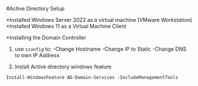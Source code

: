 #Active Directory Setup

*Installed Windows Server 2022 as a virtual machine (VMware Workstation)
*Installed Windows 11 as a Virtual Machine Client


*Installing the Domain Controller
1. use `sconfig` to:
	-Change Hostname
	-Change IP to Static
	-Change DNS to own IP Address

2. Install Active directory windows feature

```````shell
Install-WindowsFeature AD-Domain-Services -IncludeManagementTools
```````

